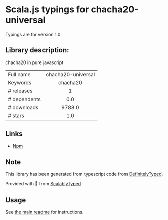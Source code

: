 
# Scala.js typings for chacha20-universal

Typings are for version 1.0

## Library description:
chacha20 in pure javascript

|                    |                 |
| ------------------ | :-------------: |
| Full name          | chacha20-universal |
| Keywords           | chacha20 |
| # releases         | 1 |
| # dependents       | 0.0 |
| # downloads        | 9788.0 |
| # stars            | 1.0 |

## Links
- [Npm](https://www.npmjs.com/package/chacha20-universal)
    


## Note
This library has been generated from typescript code from [DefinitelyTyped](https://definitelytyped.org).

Provided with :purple_heart: from [ScalablyTyped](https://github.com/oyvindberg/ScalablyTyped)

## Usage
See [the main readme](../../readme.md) for instructions.


